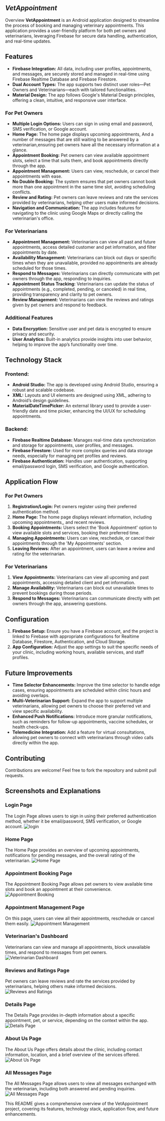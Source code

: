 
## ***VetAppointment*** ##

Overview
**VetAppointment** is an Android application designed to streamline the process of booking and managing veterinary appointments. This application provides a user-friendly platform for both pet owners and veterinarians, leveraging Firebase for secure data handling, authentication, and real-time updates.

## Features

- **Firebase Integration:** All data, including user profiles, appointments, and messages, are securely stored and managed in real-time using Firebase Realtime Database and Firebase Firestore.
- **Dual Account Types:** The app supports two distinct user roles—Pet Owners and Veterinarians—each with tailored functionalities.
- **Material Design:** The app follows Google's Material Design principles, offering a clean, intuitive, and responsive user interface.


### For Pet Owners
- **Multiple Login Options:** Users can sign in using email and password, SMS verification, or Google account.
- **Home Page:** The home page displays upcoming appointments, And a number of messages that are still waiting to be answered by a veterinarian,ensuring pet owners have all the necessary information at a glance.
- **Appointment Booking:** Pet owners can view available appointment slots, select a time that suits them, and book appointments directly through the app.
- **Appointment Management:** Users can view, reschedule, or cancel their appointments with ease.
- **No Double Booking:** The system ensures that pet owners cannot book more than one appointment in the same time slot, avoiding scheduling conflicts.
- **Review and Rating:** Pet owners can leave reviews and rate the services provided by veterinarians, helping other users make informed decisions.
- **Navigation and Communication:** The app includes features for navigating to the clinic using Google Maps or directly calling the veterinarian's office.

### For Veterinarians
- **Appointment Management:** Veterinarians can view all past and future appointments, access detailed customer and pet information, and filter appointments by date.
- **Availability Management:** Veterinarians can block out days or specific times when they are unavailable, provided no appointments are already scheduled for those times.
- **Respond to Messages:** Veterinarians can directly communicate with pet owners through the app, responding to inquiries.
- **Appointment Status Tracking:** Veterinarians can update the status of appointments (e.g., completed, pending, or canceled) in real time, providing transparency and clarity to pet owners.
- **Review Management:** Veterinarians can view the reviews and ratings given by pet owners and respond to feedback.

### Additional Features
- **Data Encryption:** Sensitive user and pet data is encrypted to ensure privacy and security.
- **User Analytics:** Built-in analytics provide insights into user behavior, helping to improve the app’s functionality over time.

## Technology Stack

### Frontend:
- **Android Studio:** The app is developed using Android Studio, ensuring a robust and scalable codebase.
- **XML:** Layouts and UI elements are designed using XML, adhering to Android’s design guidelines.
- **MaterialDateTimePicker:** An external library used to provide a user-friendly date and time picker, enhancing the UI/UX for scheduling appointments.

### Backend:
- **Firebase Realtime Database:** Manages real-time data synchronization and storage for appointments, user profiles, and messages.
- **Firebase Firestore:** Used for more complex queries and data storage needs, especially for managing pet profiles and reviews.
- **Firebase Authentication:** Handles user authentication, supporting email/password login, SMS verification, and Google authentication.


## Application Flow

### For Pet Owners
1. **Registration/Login:** Pet owners register using their preferred authentication method.
2. **Home Page:** The home page displays relevant information, including upcoming appointments,, and recent reviews.
3. **Booking Appointments:** Users select the 'Book Appointment' option to view available slots and services, booking their preferred time.
4. **Managing Appointments:** Users can view, reschedule, or cancel their appointments through the 'My Appointments' section.
5. **Leaving Reviews:** After an appointment, users can leave a review and rating for the veterinarian.

### For Veterinarians
1. **View Appointments:** Veterinarians can view all upcoming and past appointments, accessing detailed client and pet information.
2. **Manage Availability:** Veterinarians can block out unavailable times to prevent bookings during those periods.
3. **Respond to Messages:** Veterinarians can communicate directly with pet owners through the app, answering questions.

## Configuration
1. **Firebase Setup:** Ensure you have a Firebase account, and the project is linked to Firebase with appropriate configurations for Realtime Database, Firestore, Authentication, and Cloud Storage.
2. **App Configuration:** Adjust the app settings to suit the specific needs of your clinic, including working hours, available services, and staff profiles.

## Future Improvements
- **Time Selector Enhancements:** Improve the time selector to handle edge cases, ensuring appointments are scheduled within clinic hours and avoiding overlaps.
- **Multi-Veterinarian Support:** Expand the app to support multiple veterinarians, allowing pet owners to choose their preferred vet and view specific availability.
- **Enhanced Push Notifications:** Introduce more granular notifications, such as reminders for follow-up appointments, vaccine schedules, or health check-ups.
- **Telemedicine Integration:** Add a feature for virtual consultations, allowing pet owners to connect with veterinarians through video calls directly within the app.

## Contributing
Contributions are welcome! Feel free to fork the repository and submit pull requests.
## Screenshots and Explanations


### Login Page
The Login Page allows users to sign in using their preferred authentication method, whether it be email/password, SMS verification, or Google account.
![login](https://github.com/user-attachments/assets/abbdca15-1904-4e8a-ba34-df07e8af29f6)


### Home Page
The Home Page provides an overview of upcoming appointments, notifications for pending messages, and the overall rating of the veterinarian.
![Home Page](images/home_page.png)

### Appointment Booking Page
The Appointment Booking Page allows pet owners to view available time slots and book an appointment at their convenience.
![Appointment Booking](images/booking_page.png)

### Appointment Management Page
On this page, users can view all their appointments, reschedule or cancel them easily.
![Appointment Management](images/appointment_management.png)

### Veterinarian's Dashboard
Veterinarians can view and manage all appointments, block unavailable times, and respond to messages from pet owners.
![Veterinarian Dashboard](images/vet_dashboard.png)

### Reviews and Ratings Page
Pet owners can leave reviews and rate the services provided by veterinarians, helping others make informed decisions.
![Reviews and Ratings](images/reviews_page.png)


### Details Page
The Details Page provides in-depth information about a specific appointment, pet, or service, depending on the context within the app.
![Details Page](images/details_page.png)

### About Us Page
The About Us Page offers details about the clinic, including contact information, location, and a brief overview of the services offered.
![About Us Page](images/about_us_page.png)

### All Messages Page
The All Messages Page allows users to view all messages exchanged with the veterinarian, including both answered and pending inquiries.
![All Messages Page](images/all_messages_page.png)



This README gives a comprehensive overview of the VetAppointment project, covering its features, technology stack, application flow, and future enhancements.
